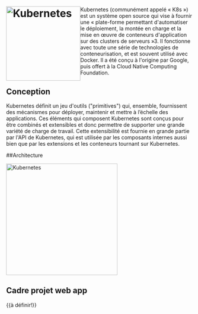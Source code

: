 # <img src="Kubernetes_logo.svg.png" alt="Kubernetes" width="200" style="float: left"/>

Kubernetes (communément appelé « K8s ») est un système open source qui vise à fournir une « plate-forme permettant d'automatiser le déploiement, la montée en charge et la mise en œuvre de conteneurs d'application sur des clusters de serveurs »3. Il fonctionne avec toute une série de technologies de conteneurisation, et est souvent utilisé avec Docker. Il a été conçu à l'origine par Google, puis offert à la Cloud Native Computing Foundation.

## Conception

Kubernetes définit un jeu d'outils ("primitives") qui, ensemble, fournissent des mécanismes pour déployer, maintenir et mettre à l’échelle des applications. Ces éléments qui composent Kubernetes sont conçus pour être combinés et extensibles et donc permettre de supporter une grande variété de charge de travail. Cette extensibilité est fournie en grande partie par l'API de Kubernetes, qui est utilisée par les composants internes aussi bien que par les extensions et les conteneurs tournant sur Kubernetes.

##Architecture

<img src="Kubernetes.png" alt="Kubernetes" width="300"/>

## Cadre projet web app

{{à définir!}}